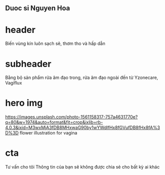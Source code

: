 ## Duoc si Nguyen Hoa

# header

Biến vùng kín luôn sạch sẽ, thơm tho và hấp dẫn

# subheader

Bằng bộ sản phẩm rửa âm đạo trong, rửa âm đạo ngoài đến từ
Yzonecare, Vagiflux

# hero img
https://images.unsplash.com/photo-1561158317-757a4631770e?q=80&w=1974&auto=format&fit=crop&ixlib=rb-4.0.3&ixid=M3wxMjA3fDB8MHxwaG90by1wYWdlfHx8fGVufDB8fHx8fA%3D%3D
flower illustration for vagina

# cta
Tư vấn cho tôi
Thông tin của bạn sẽ không được chia sẻ cho bất kỳ ai khác
